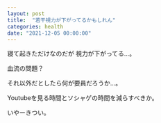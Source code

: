 ```yaml
---
layout: post
title:  "若干視力が下がってるかもしれん"
categories: health
date: "2021-12-05 00:00:00"
---
```


寝て起きただけなのだが
視力が下がってる...。

血流の問題？

それ以外だとしたら何が要員だろうか...。

Youtubeを見る時間とソシャゲの時間を減らすべきか。

いやーきつい。

